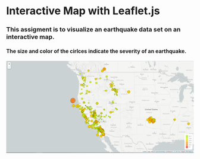 # Interactive Map with Leaflet.js

### This assigment is to visualize an earthquake data set on an interactive map.

#### The size and color of the cirlces indicate the severity of an earthquake.

![png](2-BasicMap.png)
